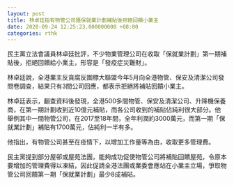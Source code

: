 ```yaml
---
layout: post
title: 林卓廷指有物管公司獲保就業計劃補貼後拒絕回饋小業主
date: 2020-09-24 12:25:23.000000000 +08:00
categories: rthk
---
```


民主黨立法會議員林卓廷批評，不少物業管理公司在收取「保就業計劃」第一期補貼後，拒絕回饋給小業主，形容是「發疫症災難財」。

林卓廷說，全港業主反貪腐反圍標大聯盟今年5月向全港物管、保安及清潔公司發問卷調查，結果只有3間公司回應，都表示拒絕將補貼回饋小業主。

林卓廷表示，翻查資料後發現，全港500多間物管、保安及清潔公司、升降機保養商，在第一期計劃收到近10億元補貼，而各公司收到的補貼佔純利很大部分。他舉例其中一間物管公司，在2017至18年間，全年利潤約3000萬元，而第一期「保就業計劃」補貼有1700萬元，佔純利一半有多。

他指出，有物管公司甚至在疫情下，以增加工作量等為由，收取更多管理費。

民主黨提到部分屋邨或屋苑法團，能夠成功促使物管公司將補貼回饋屋苑，令原本要增加的管理費得以凍結，因此促請全港法團或業委會應站在小業主立場，爭取物管公司回饋第一期「保就業計劃」最少8成補貼。
